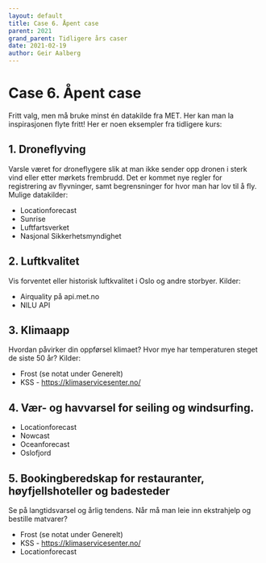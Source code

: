 ```yaml
---
layout: default
title: Case 6. Åpent case
parent: 2021
grand_parent: Tidligere års caser
date: 2021-02-19
author: Geir Aalberg
---
```


# Case 6. Åpent case

Fritt valg, men må bruke minst én datakilde fra MET. Her kan man la inspirasjonen flyte fritt!
Her er noen eksempler fra tidligere kurs:

## 1. Droneflyving

Varsle været for droneflygere slik at man ikke sender opp dronen i sterk vind eller etter
mørkets frembrudd. Det er kommet nye regler for registrering av flyvninger, samt begrensninger
for hvor man har lov til å fly. Mulige datakilder:

- Locationforecast
- Sunrise
- Luftfartsverket
- Nasjonal Sikkerhetsmyndighet

## 2. Luftkvalitet

Vis forventet eller historisk luftkvalitet i Oslo og andre storbyer. Kilder:

- Airquality på api.met.no
- NILU API

## 3. Klimaapp

Hvordan påvirker din oppførsel klimaet? Hvor mye har temperaturen steget de siste 50 år? Kilder:

- Frost (se notat under Generelt)
- KSS - <https://klimaservicesenter.no/>

## 4. Vær- og havvarsel for seiling og windsurfing.

- Locationforecast
- Nowcast
- Oceanforecast
- Oslofjord

## 5. Bookingberedskap for restauranter, høyfjellshoteller og badesteder

Se på langtidsvarsel og årlig tendens. Når må man leie inn ekstrahjelp og
bestille matvarer?

- Frost (se notat under Generelt)
- KSS - <https://klimaservicesenter.no/>
- Locationforecast
